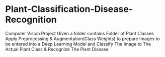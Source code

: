# Plant-Classification-Disease-Recognition
Computer Vision Project Given a folder contains Folder of Plant Classes Apply Preprocessing &amp; Augmentation(Class Weights) to prepare Images to be entered into a Deep Learning Model and Classify The Image to The Actual Plant Class &amp; Recognize The Plant Disease
